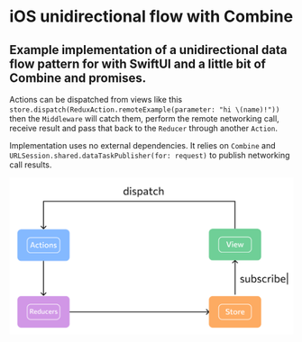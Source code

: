 # iOS unidirectional flow with Combine
## Example implementation of a unidirectional data flow pattern for with SwiftUI and a little bit of Combine and promises.

Actions can be dispatched from views like this `store.dispatch(ReduxAction.remoteExample(parameter: "hi \(name)!"))` then the `Middleware` will catch them, perform the remote networking call, receive result and pass that back to the `Reducer` through another `Action`.

Implementation uses no external dependencies. It relies on `Combine` and `URLSession.shared.dataTaskPublisher(for: request)` to publish networking call results.

![plot](./redux.png)
